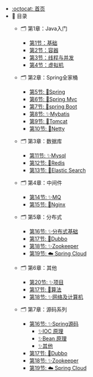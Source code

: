 - [:octocat: 首页](/README)
- :memo: 目录
   - 🗂️ 第1章：Java入门
       - [第1节：基础](/md/01-java-base.md)
       - [第2节：容器](/md/02-java-collection.md)
       - [第3节：线程与并发](/md/03-java-thread.md)
       - [第4节：虚拟机](/md/04-java-jvm.md)

   - 🗂️ 第2章：Spring全家桶
       - [第5节: 🥇Spring](/md/05-spirng.md)
       - [第6节: 🥈Spring Mvc](/md/06-springmvc.md)
       - [第7节: 🥉spring Boot](/md/07-springboot.md)
       - [第8节: ✨Mybatis](/md/08-mybatis.md)
       - [第9节: 🎊Tomcat](/md/09-tomcat.md)
       - [第10节: 🎉Netty](/md/10-netty.md)
   - 🗂️ 第3章：数据库
       - [第11节: ✨Mysql](/md/11-mysql.md)
       - [第12节: 🎊Redis](/md/12-redis.md)
       - [第13节: 🎉Elastic Search](/md/13-es.md)
   - 🗂️ 第4章：中间件
       - [第14节: ✨MQ](/md/14-mq.md)
       - [第15节: 🎊Nginx](/md/15-nginx.md)
   - 🗂️ 第5章：分布式
       - [第16节: ✨分布式基础](/md/16-cloud-base.md)
       - [第17节: 🎊Dubbo](/md/17-cloud-dubbo.md)
       - [第18节: ✨Zookeeper](/md/18-zookeper.md)
       - [第19节: :cloud: Spring Cloud](/md/19-spring-cloud.md)
   - 🗂️ 第6章：其他
       - [第20节: ✨项目](/md/20-program.md)
       - [第17节: 🎊算法](/md/21-algorithm.md)
       - [第18节: ✨网络及计算机](/md/22-network.md)

   - 🗂️ 第7章：源码系列
       - [第16节: ✨Spring源码](/md/analysis/spring/)
         - [✨IOC 原理](/md/analysis/spring/spring-ioc.md)
         - [✨Bean 原理](/md/analysis/spring/spring-bean.md)
         - [✨其他](/md/analysis/spring/spring-other.md)
       - [第17节: 🎊Dubbo](/md/cloud/dubbo.md)
       - [第18节: ✨Zookeeper](/md/cloud/zookeeper.md)
       - [第19节: :cloud: Spring Cloud](/md/cloud/spring-cloud.md)
